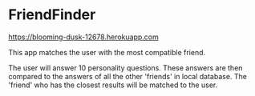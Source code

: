 # FriendFinder

https://blooming-dusk-12678.herokuapp.com

This app matches the user with the most compatible friend.

The user will answer 10 personality questions. These answers are then compared to the answers of all the other 'friends' in local database.
The 'friend' who has the closest results will be matched to the user.


